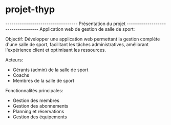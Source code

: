 # projet-thyp
----------------------------------- Présentation du projet -----------------------------------
Application web de gestion de salle de sport:

Objectif:
Développer une application web permettant la gestion complète d'une salle de sport, facilitant les tâches administratives, améliorant l'expérience client et optimisant les ressources.

Acteurs:
  - Gérants (admin) de la salle de sport
  - Coachs 
  - Membres de la salle de sport

 Fonctionnalités principales:
   - Gestion des membres
   - Gestion des abonnements
   - Planning et réservations
   - Gestion des équipements
